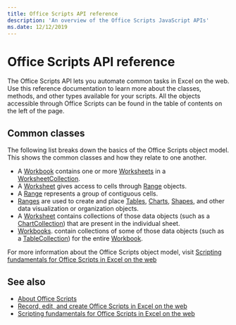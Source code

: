 ```yaml
---
title: Office Scripts API reference 
description: 'An overview of the Office Scripts JavaScript APIs'
ms.date: 12/12/2019
---
```


# Office Scripts API reference

The Office Scripts API lets you automate common tasks in Excel on the web. Use this reference documentation to learn more about the classes, methods, and other types available for your scripts. All the objects accessible through Office Scripts can be found in the table of contents on the left of the page.

## Common classes

The following list breaks down the basics of the Office Scripts object model. This shows the common classes and how they relate to one another.

- A [Workbook](/javascript/api/office-scripts/excel/excel.workbook) contains one or more [Worksheets](/javascript/api/office-scripts/excel/excel.worksheet) in a [WorksheetCollection](/javascript/api/office-scripts/excel/excel.worksheetcollection).
- A [Worksheet](/javascript/api/office-scripts/excel/excel.worksheet) gives access to cells through [Range](/javascript/api/office-scripts/excel/excel.range) objects.
- A [Range](/javascript/api/office-scripts/excel/excel.range) represents a group of contiguous cells.
- [Ranges](/javascript/api/office-scripts/excel/excel.range) are used to create and place [Tables](/javascript/api/office-scripts/excel/excel.table), [Charts](/javascript/api/office-scripts/excel/excel.chart), [Shapes](/javascript/api/office-scripts/excel/excel.shape), and other data visualization or organization objects.
- A [Worksheet](/javascript/api/office-scripts/excel/excel.worksheet) contains collections of those data objects (such as a [ChartCollection](/javascript/api/office-scripts/excel/excel.chartcollection)) that are present in the individual sheet.
- [Workbooks](/javascript/api/office-scripts/excel/excel.workbook). contain collections of some of those data objects (such as a [TableCollection](/javascript/api/office-scripts/excel/excel.tablecollection)) for the entire [Workbook](/javascript/api/office-scripts/excel/excel.workbook).

For more information about the Office Scripts object model, visit [Scripting fundamentals for Office Scripts in Excel on the web](/office/dev/scripts/develop/scripting-fundamentals)

## See also

- [About Office Scripts](/office/dev/scripts/overview/excel)
- [Record, edit, and create Office Scripts in Excel on the web](/office/dev/scripts/tutorials/excel-tutorial)
- [Scripting fundamentals for Office Scripts in Excel on the web](/office/dev/scripts/develop/scripting-fundamentals)
